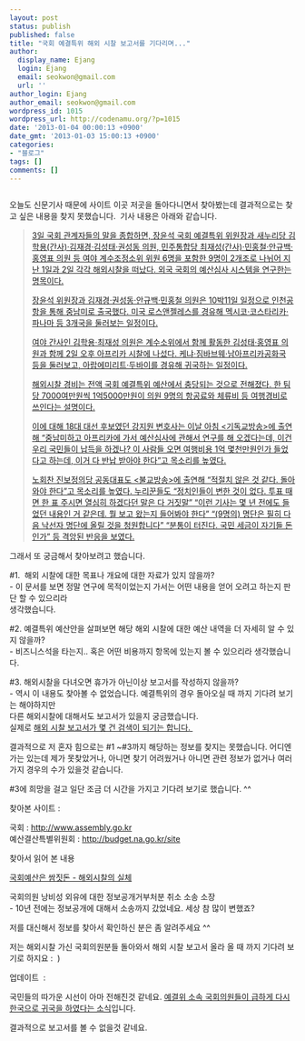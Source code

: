 ```yaml
---
layout: post
status: publish
published: false
title: "국회 예결특위 해외 시찰 보고서를 기다리며..."
author:
  display_name: Ejang
  login: Ejang
  email: seokwon@gmail.com
  url: ''
author_login: Ejang
author_email: seokwon@gmail.com
wordpress_id: 1015
wordpress_url: http://codenamu.org/?p=1015
date: '2013-01-04 00:00:13 +0900'
date_gmt: '2013-01-03 15:00:13 +0900'
categories:
- "블로그"
tags: []
comments: []
---
```

<p><img class="aligncenter" src="http://farm6.staticflickr.com/5286/5226383925_b3e4bd8b19_o.png" alt="" /></p>
<p>오늘도 신문기사 때문에 사이트 이곳 저곳을 돌아다니면서 찾아봤는데 결과적으로는 찾고 싶은 내용을 찾지 못했습니다.  기사 내용은 아래와 같습니다.</p>
<blockquote><p><a href="http://www.hani.co.kr/arti/politics/politics_general/568108.html" target="_blank">3일 국회 관계자들의 말을 종합하면, 장윤석 국회 예결특위 위원장과 새누리당 김학용(간사)·김재경·김성태·권성동 의원, 민주통합당 최재성(간사)·민홍철·안규백·홍영표 의원 등 여야 계수조정소위 위원 6명을 포함한 9명이 2개조로 나뉘어 지난 1일과 2일 각각 해외시찰을 떠났다. 외국 국회의 예산심사 시스템을 연구한는 명목이다.</a></p>
<p><a href="http://www.hani.co.kr/arti/politics/politics_general/568108.html" target="_blank">장윤석 위원장과 김재경·권성동·안규백·민홍철 의원은 10박11일 일정으로 인천공항을 통해 중남미로 출국했다. 미국 로스앤젤레스를 경유해 멕시코·코스타리카·파나마 등 3개국을 둘러보는 일정이다.</a></p>
<p><a href="http://www.hani.co.kr/arti/politics/politics_general/568108.html" target="_blank">여야 간사인 김학용·최재성 의원은 계수소위에서 함께 활동한 김성태·홍영표 의원과 함께 2일 오후 아프리카 시찰에 나섰다. 케냐·짐바브웨·남아프리카공화국 등을 둘러보고, 아랍에미리트·두바이를 경유해 귀국하는 일정이다.</a></p>
<p><a href="http://www.hani.co.kr/arti/politics/politics_general/568108.html" target="_blank">해외시찰 경비는 전액 국회 예결특위 예산에서 충당되는 것으로 전해졌다. 한 팀당 7000여만원씩 1억5000만원이 의원 9명의 항공료와 체류비 등 여행경비로 쓰인다는 설명이다.</a></p>
<p><a href="http://www.hani.co.kr/arti/politics/politics_general/568108.html" target="_blank">이에 대해 18대 대선 후보였던 강지원 변호사는 이날 아침 &lt;기독교방송&gt;에 출연해 “중남미하고 아프리카에 가서 예산심사에 관해서 연구를 해 오겠다는데, 이건 우리 국민들이 납득을 하겠나? 이 사람들 오면 여행비용 1억 몇천만원인가 들었다고 하는데, 이거 다 반납 받아야 한다”고 목소리를 높였다.</a></p>
<p><a href="http://www.hani.co.kr/arti/politics/politics_general/568108.html" target="_blank">노회찬 진보정의당 공동대표도 &lt;불교방송&gt;에 출연해 “적절치 않은 것 같다. 돌아와야 한다”고 목소리를 높였다. 누리꾼들도 “정치인들이 변한 것이 없다. 투표 때면 한 표 주시면 열심히 하겠다던 말은 다 거짓말” “이런 기사는 몇 년 전에도 들었던 내용인 거 같은데. 뭘 보고 왔는지 들어봐야 한다” “(9명의) 명단은 필히 다음 낙선자 명단에 올릴 것을 청원합니다” “분통이 터진다. 국민 세금이 자기들 돈인가” 등 격앙된 반응을 보였다.</a></p></blockquote>
<p>그래서 또 궁금해서 찾아보려고 했습니다.</p>
<p>#1.  해외 시찰에 대한 목표나 개요에 대한 자료가 있지 않을까?<br />
- 이 문서를 보면 정말 연구에 목적이었는지 가서는 어떤 내용을 얻어 오려고 하는지 판단 할 수 있으리라<br />
생각했습니다.</p>
<p>#2. 예결특위 예산안을 살펴보면 해당 해외 시찰에 대한 예산 내역을 더 자세히 알 수 있지 않을까?<br />
- 비즈니스석을 타는지.. 혹은 어떤 비용까지 항목에 있는지 볼 수 있으리라 생각했습니다.</p>
<p>#3. 해외시찰을 다녀오면 휴가가 아닌이상 보고서를 작성하지 않을까?<br />
- 역시 이 내용도 찾아볼 수 없었습니다. 예결특위의 경우 돌아오실 때 까지 기다려 보기는 해야하지만<br />
다른 해외시찰에 대해서도 보고서가 있을지 궁금했습니다.<br />
실제로 <a href="http://www.assembly.go.kr/renew10/k2sch/search_result_main.jsp" target="_blank">해외 시찰 보고서가 몇 건 검색이 되기는 합니다. </a></p>
<p>결과적으로 저 혼자 힘으로는 #1 ~#3까지 해당하는 정보를 찾지는 못했습니다. 어디엔가는 있는데 제가 못찾았거나, 아니면 찾기 어려웠거나 아니면 관련 정보가 없거나 여러가지 경우의 수가 있을것 같습니다.</p>
<p>#3에 희망을 걸고 일단 조금 더 시간을 가지고 기다려 보기로 했습니다. ^^</p>
<p>찾아본 사이트 :</p>
<p>국회 : <a href="http://www.assembly.go.kr" target="_blank">http://www.assembly.go.kr</a><br />
예산결산특별위원회 : <a href="http://budget.na.go.kr/site" target="_blank">http://budget.na.go.kr/site</a></p>
<p>찾아서 읽어 본 내용</p>
<p><a href="http://www.peoplepower21.org/Government/545717" target="_blank">국회예산은 쌈짓돈 - 해외시찰의 실체</a></p>
<p>국회의원 낭비성 외유에 대한 정보공개거부처분 취소 소송 소장<br />
- 10년 전에는 정보공개에 대해서 소송까지 갔었네요. 세상 참 많이 변했죠?</p>
<p>저를 대신해서 정보를 찾아서 확인하신 분은 좀 알려주세요 ^^</p>
<p>저는 해외시찰 가신 국회의원분들 돌아와서 해외 시찰 보고서 올라 올 때 까지 기다려 보기로 하지요 :  )</p>
<p>업데이트  :</p>
<p>국민들의 따가운 시선이 아마 전해진것 같네요. <a href="http://news.khan.co.kr/kh_news/khan_art_view.html?artid=201301061834061&amp;code=910402" target="_blank">예결위 소속 국회의원들이 급하게 다시 한국으로 귀국을 하였다는 소식</a>입니다.</p>
<p>결과적으로 보고서를 볼 수 없을것 같네요.</p>
